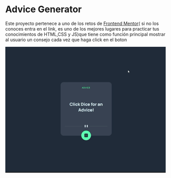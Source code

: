 <h1>Advice Generator</h1>
<p>Este proyecto pertenece a uno de los retos de <a href="https://www.frontendmentor.io/home">Frontend Mentor</a>( si no los conoces entra en el link, es uno de los mejores lugares para practicar tus conocimientos de HTML,CSS y JS)que tiene como función principal mostrar al usuario un consejo cada vez que haga click en el boton</p>
  
<img align="left" src="advice.gif"/>



